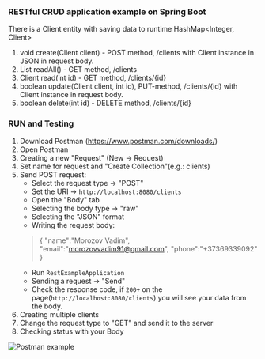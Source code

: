 ### RESTful CRUD application example on Spring Boot

There is a Client entity with saving data to runtime HashMap<Integer, Client>

1. void create(Client client) - POST method, /clients with Client instance in JSON in request body.
2. List<Client> readAll() - GET method, /clients
3. Client read(int id) - GET method, /clients/{id}
4. boolean update(Client client, int id), PUT-method, /clients/{id} with Client instance in request body.
5. boolean delete(int id) - DELETE method, /clients/{id}

### RUN and Testing

1. Download Postman (https://www.postman.com/downloads/)
1. Open Postman
1. Creating a new "Request" (New -> Request)
1. Set name for request and "Create Collection"(e.g.: clients)
1. Send POST request:
    * Select the request type -> "POST"
    * Set the URI -> `http://localhost:8080/clients`
    * Open the "Body" tab
    * Selecting the body type -> "raw"
    * Selecting the "JSON" format
    * Writing the request body:
    >{
         	"name":"Morozov Vadim",
         	"email":"morozovvadim91@gmail.com",
         	"phone":"+37369339092"
         }
    * Run `RestExampleApplication`
    * Sending a request -> "Send"
    * Check the response code, if `200+` on the page(`http://localhost:8080/clients`) you will see your data from the body.
1. Creating multiple clients
1. Change the request type to "GET" and send it to the server
1. Checking status with your Body

![Postman example](https://i.imgur.com/Kd4eyWT.png)